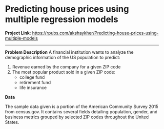 # Predicting house prices using multiple regression models

**Project Link**:
https://rpubs.com/akshaykher/Predicting-house-prices-using-multiple-models

***

**Problem Description**
A financial institution wants to analyze the demographic information of the US population to predict:

1. Revenue earned by the company for a given ZIP code
2. The most popular product sold in a given ZIP code:
    * college fund
    * retirement fund
    * life insurance
    
**Data**

The sample data given is a portion of the American Community Survey 2015 from census.gov. It contains several fields detailing population, gender, and business metrics grouped by selected ZIP codes throughout the United States. 
